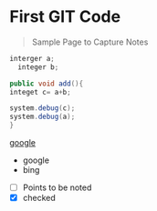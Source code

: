 # First GIT Code
  > Sample Page to Capture Notes
  
  ```java
  interger a;
    integer b;
  
  public void add(){
  integet c= a+b;
  
  system.debug(c);
  system.debug(a);
  }
  
  ```
  
  [google](https://www.google.com)
  
  
  * google
  * bing
  
 - [ ] Points to be noted
 - [x] checked

